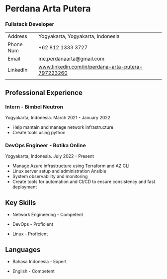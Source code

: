 # Perdana Arta Putera
### Fullstack Developer

|           |                                                    |
| --------- | -------                                            |
| Address   | Yogyakarta, Yogyakarta, Indonesia                  |
| Phone Num | +62 812 1333 3727                                  |
| Email     | me.perdanaarta@gmail.com                           |
| LinkedIn  | www.linkedin.com/in/perdana-arta-putera-797223260  |
|           |                                                    |

## Professional Experience

### Intern - Bimbel Neutron 
Yogyakarta, Indonesia. March 2021 - January 2022

- Help mantain and manage network infrastructure
- Create tools using python

### DevOps Engineer - Botika Online
Yogyakarta, Indonesia. July 2022 - Present

- Manage Azure infrastructure using Terraform and AZ CLI
- Linux server setup and administration Ansible
- System observability and monitoring
- Create tools for automation and CI/CD to ensure consistency and fast deployment

## Key Skills

- Network Engineering - Competent

- DevOps - Proficient

- Linux - Proficient

## Languages

- Bahasa Indonesia - Expert

- English - Competent
